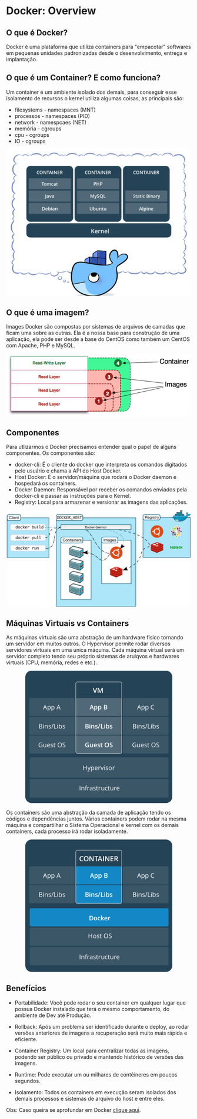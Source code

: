 # Docker: Overview

## O que é Docker?

Docker é uma plataforma que utiliza containers para "empacotar" softwares em pequenas unidades padronizadas desde o desenvolvimento, entrega e implantação.

## O que é um Container? E como funciona?

Um container é um ambiente isolado dos demais, para conseguir esse isolamento de recursos o kernel utiliza algumas coisas, as principais são:

* filesystems - namespaces (MNT)
* processos - namespaces (PID)
* network - namespcaes (NET)
* memória - cgroups
* cpu - cgroups
* IO - cgroups

<center><img src="../images/container-docker.png" alt="Container" style="width: 500px;"/></center>

## O que é uma imagem?

Images Docker são compostas por sistemas de arquivos de camadas que ficam uma sobre as outras. Ela é a nossa base para construção de uma aplicação, ela pode ser desde a base do CentOS como também um CentOS com Apache, PHP e MySQL.

<center><img src="../images/image-docker.png" alt="Imagem" style="width: 500px;"/></center>

## Componentes

Para utlizarmos o Docker precisamos entender qual o papel de alguns componentes. Os componentes são:

* docker-cli: É o cliente do docker que interpreta os comandos digitados pelo usuário e chama a API do Host Docker.
* Host Docker: É o servidor/máquina que rodará o Docker daemon e hospedará os containers.
* Docker Daemon: Responsável por receber os comandos enviados pela docker-cli e passar as instruções para o Kernel.
* Registry: Local para armazenar e versionar as imagens das aplicações.

<center><img src="../images/architecture-docker.svg" alt="Componentes" style="width: 500px;"/></center>

## Máquinas Virtuais vs Containers

As máquinas virtuais são uma abstração de um hardware físico tornando um servidor em muitos outros. O Hypervisor permite rodar diversos servidores virtuais em uma unica máquina. Cada máquina virtual será um servidor completo tendo seu próprio sistemas de aruiqvos e hardwares virtuais (CPU, memória, redes e etc.).

<center><img src="../images/vm.png" alt="VM" style="width: 400px"/></center>

Os containers são uma abstração da camada de aplicação tendo os códigos e dependências juntos. Vários containers podem rodar na mesma máquina e compartilhar o Sistema Operacional e kernel com os demais containers, cada processo irá rodar isoladamente.

<center><img src="../images/container.png" alt="Containers" style="width: 400px;"/></center>

## Benefícios

* Portabilidade: Você pode rodar o seu container em qualquer lugar que possua Docker instalado que terá o mesmo comportamento, do ambiente de Dev até Produção.

* Rollback: Após um problema ser identificado durante o deploy, ao rodar versões anteriores de imagens a recuperação será muito mais rápida e eficiente.

* Container Registry: Um local para centralizar todas as imagens, podendo ser público ou privado e mantendo histórico de versões das imagens.

* Runtime: Pode executar um ou milhares de contêineres em poucos segundos.

* Isolamento: Todos os containers em execução seram isolados dos demais processos e sistemas de arquivo do host e entre eles.

Obs: Caso queira se aprofundar em Docker [clique aqui](https://www.docker.com/).
